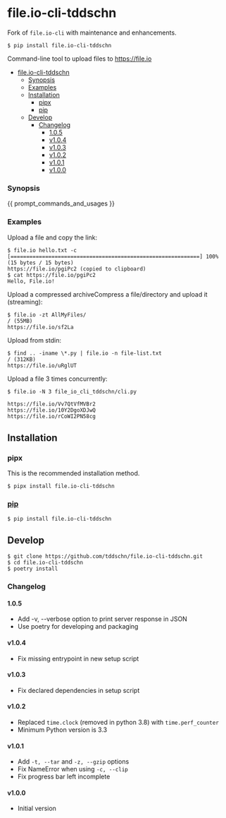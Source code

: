 # file.io-cli-tddschn

Fork of `file.io-cli` with maintenance and enhancements.

    $ pip install file.io-cli-tddschn

Command-line tool to upload files to https://file.io

  [file.io]: https://www.file.io

- [file.io-cli-tddschn](#fileio-cli-tddschn)
    - [Synopsis](#synopsis)
    - [Examples](#examples)
  - [Installation](#installation)
    - [pipx](#pipx)
    - [pip](#pip)
  - [Develop](#develop)
    - [Changelog](#changelog)
      - [1.0.5](#105)
      - [v1.0.4](#v104)
      - [v1.0.3](#v103)
      - [v1.0.2](#v102)
      - [v1.0.1](#v101)
      - [v1.0.0](#v100)


### Synopsis

{{ prompt_commands_and_usages }}

### Examples

Upload a file and copy the link:

```
$ file.io hello.txt -c
[============================================================] 100% (15 bytes / 15 bytes)
https://file.io/pgiPc2 (copied to clipboard)
$ cat https://file.io/pgiPc2
Hello, File.io!
```

Upload a compressed archiveCompress a file/directory and upload it (streaming):

```
$ file.io -zt AllMyFiles/
/ (55MB)
https://file.io/sf2La
```

Upload from stdin:

```
$ find .. -iname \*.py | file.io -n file-list.txt
/ (312KB)
https://file.io/uRglUT
```

Upload a file 3 times concurrently:

```
$ file.io -N 3 file_io_cli_tddschn/cli.py

https://file.io/Vv7QtVfMVBr2
https://file.io/10Y2DgoXDJwQ
https://file.io/rCoWI2PN58cg
```

## Installation

### pipx

This is the recommended installation method.

```
$ pipx install file.io-cli-tddschn
```

### [pip](https://pypi.org/project/file.io-cli-tddschn/)

```
$ pip install file.io-cli-tddschn
```

## Develop

```
$ git clone https://github.com/tddschn/file.io-cli-tddschn.git
$ cd file.io-cli-tddschn
$ poetry install
```

### Changelog

#### 1.0.5

* Add -v, --verbose option to print server response in JSON
* Use poetry for developing and packaging

#### v1.0.4

* Fix missing entrypoint in new setup script

#### v1.0.3

* Fix declared dependencies in setup script

#### v1.0.2

* Replaced `time.clock` (removed in python 3.8) with `time.perf_counter`
* Minimum Python version is 3.3

#### v1.0.1

* Add `-t, --tar` and `-z, --gzip` options
* Fix NameError when using `-c, --clip`
* Fix progress bar left incomplete

#### v1.0.0

* Initial version
